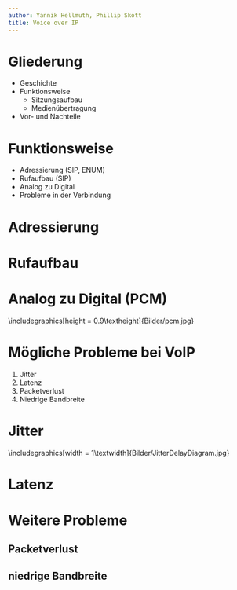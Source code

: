 ```yaml
---
author: Yannik Hellmuth, Phillip Skott
title: Voice over IP
---
```


Gliederung
==========
- Geschichte
- Funktionsweise
    - Sitzungsaufbau
    - Medienübertragung
- Vor- und Nachteile



Funktionsweise
==============
- Adressierung (SIP, ENUM)
- Rufaufbau (SIP)
- Analog zu Digital
- Probleme in der Verbindung

Adressierung
============

Rufaufbau
=========


Analog zu Digital (PCM)
=======================
\includegraphics[height = 0.9\textheight]{Bilder/pcm.jpg}

Mögliche Probleme bei VoIP
==========================
1. Jitter
1. Latenz
1. Packetverlust
1. Niedrige Bandbreite

Jitter
======
\includegraphics[width = 1\textwidth]{Bilder/JitterDelayDiagram.jpg}

Latenz
======

Weitere Probleme
================
Packetverlust
-------------
niedrige Bandbreite
-------------------

